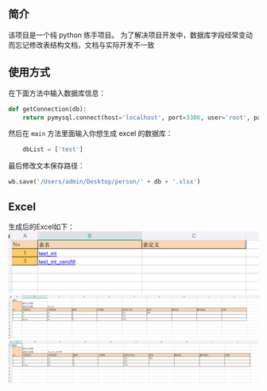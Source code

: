 ## 简介
该项目是一个纯 python 练手项目。
为了解决项目开发中，数据库字段经常变动而忘记修改表结构文档，文档与实际开发不一致

## 使用方式
在下面方法中输入数据库信息：
```python
def getConnection(db):
    return pymysql.connect(host='localhost', port=3306, user='root', password='123456', db=db)

```
然后在 `main` 方法里面输入你想生成 excel 的数据库：
```python
    dbList = ['test']
```
最后修改文本保存路径：
```python
wb.save('/Users/admin/Desktop/person/' + db + '.xlsx')
```

## Excel
生成后的Excel如下：
![](./pic/db_sheet.png)
![](./pic/db1.png)
![](./pic/db2.png)